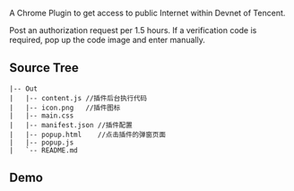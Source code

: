 A Chrome Plugin to get access to public Internet within Devnet of Tencent.

Post an authorization request per 1.5 hours. If a verification code is required, pop up the code image and enter manually.

## Source Tree

```
|-- Out
|   |-- content.js //插件后台执行代码
|   |-- icon.png   //插件图标
|   |-- main.css
|   |-- manifest.json //插件配置
|   |-- popup.html    //点击插件的弹窗页面
|   |-- popup.js
|   `-- README.md
```

## Demo
